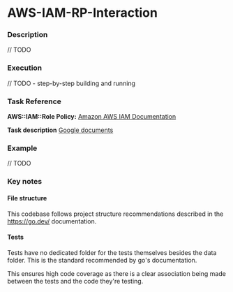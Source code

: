 # AWS-IAM-RP-Interaction

### Description
// TODO

### Execution
// TODO - step-by-step building and running

### Task Reference
**AWS::IAM::Role Policy:** [Amazon AWS IAM Documentation](https://docs.aws.amazon.com/AWSCloudFormation/latest/UserGuide/aws-properties-iam-role-policy.html)

**Task description** [Google documents](https://docs.google.com/document/d/1zimLpe2F_0an4rAptqiIlCIky8NnUjt7/edit)

### Example
// TODO

### Key notes

#### File structure
This codebase follows project structure recommendations described in the https://go.dev/ documentation.

#### Tests
Tests have no dedicated folder for the tests themselves besides the data folder. This is the standard recommended by go's documentation. 

This ensures high code coverage as there is a clear association being made between the tests and the code they're testing.